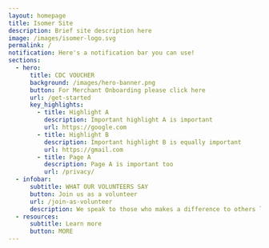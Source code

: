 ```yaml
---
layout: homepage
title: Isomer Site
description: Brief site description here
image: /images/isomer-logo.svg
permalink: /
notification: Here's a notification bar you can use!
sections:
  - hero:
      title: CDC VOUCHER
      background: /images/hero-banner.png
      button: For Merchant Onboarding please click here
      url: /get-started
      key_highlights:
        - title: Highlight A
          description: Important highlight A is important
          url: https://google.com
        - title: Highlight B
          description: Important highlight B is equally important
          url: https://gmail.com
        - title: Page A
          description: Page A is important too
          url: /privacy/
  - infobar:
      subtitle: WHAT OUR VOLUNTEERS SAY
      button: Join us as a volunteer
      url: /join-as-volunteer
      description: We speak to those who makes a difference to others lives
  - resources:
      subtitle: Learn more
      button: MORE
---
```

